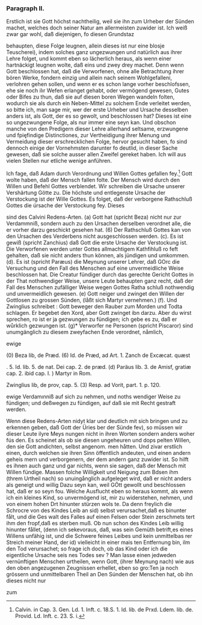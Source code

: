 

### Paragraph II. ###

Erstlich ist sie Gott höchst nachtheilig,
weil sie ihn zum Urheber der Sünden machet, welches
doch seiner Natur am allermeisten zuwider ist. Ich
weiß zwar gar wohl, daß diejenigen, fo diesen Grundstaz
<!-- Seite 168 -->
behaupten, diese Folge leugnen, allein dieses ist nur
eine blosje Teuscherei), indem solches ganz ungezwungen 
und natürlich aus ihrer Lehre folget, und kommt
eben so lächerlich heraus, als wenn einer hartnäckigt
leugnen wolte, daß eins und zwey drey machet. Denn
wenn Gott beschlossen hat, daß die Verworfenen,
ohne alle Betrachtung ihrer bören Werke, fondern einzig
und allein nach seinem Wohlgefalleni, verlohren
gehen sollen, und wenn er es schon lange vorher beschlofssen,
ehe sie noch ilır Wefen erlanget gehabt, oder vermögend
gewesen, Gutes oder Bifes zu thun, daß sie
auf diesen boren Wegen wandeln folten, wodurch sie als
durch ein Neben-Mittel zu solchem Ende verleitet werden,
so bitte ich, man sage mir, wer der erste Urheber
und Ursache desselben anders ist, als Gott, der es so
gewolt, und beschlossen hat? Dieses ist eine so ungezwungene
Folge, als nur immer eine seyn kan. Und
obschon manche von den Predigern dieser Lehre allerhand
seltsame, erzwungene und fpięfindige Distinctiones,
zur Vertheidigung ihrer Menung und Vermeidung
dieser erschrecklichen Folge, hervor gesucht haben,
fo sind dennoch einige der Vornehmsten darunter fo
deutlid, in dieser Sache gewesen, daß sie solche ausser
allen Zweifel gereket haben. Ich will aus vielen
Stellen nur etliche wenige anführen.

Ich fage, daß Adam durch Verordnung
und Willen Gottes gefallen fey.[^k6f2] Gott wolte
haben, daß der Mensch fallen folte. Der Mensch 
wird durch den Willen und Befehl Gottes verblendet.
Wir schreiben die Ursache unserer Vershärtung
Götte zu. Die höchste und entlegenste
Ursache der Verstockung ist der Wille Gottes.
Es folget, daß der verborgene Rathschluß
Gottes die úrsache der Verstockung fey. Dieses
<!-- Seite 168 -->
sind des Calvini Redens-Arten. (a) Gott hat 
(spricht Beza) nicht nur zur Verdammniß, sondern
auch zu den Ursachen derselben verordnet alle, die er vorher darzu geschickt gesehen hat. (6) Der Rathschluß Gottes kan von den Ursachen des Verderbens nicht ausgeschlossen werden. (c). Es ist gewiß (spricht Zanchius) daß Gott die erste Ursache der Verstockung ist. Die Verworfenen werden unter Gottes allmachtigem Kathfihluß ro feft gehalten, daß sie nicht anders thun können, als jündigen und umkommen. (d). Es ist (spricht Paræus) die Meynung unserer Lehrer, daß GOrc die Versuchung und den Fall des Menschen auf eine unvermeidliche Weise beschlossen hat. Die Creatur fündiger durch das gerechte Gericht Gottes in der That nothwendiger Weise, unsere Leute behaupten ganz recht, daß der Fall des Menschen zufälliger Weise wegen Gottes Ratha schluß nothwendig und unvermeidlich gewesen. (e) Gott neiger und zwinget den Willen der Gottlosen zu grossen Sünden, (låßt sich Martyr vernehmen.) (f). Und Zwinglius schreibet : Gott beweger den Rauber zum Morden und Todta schlagen. Er begebet den Xord, aber Gott zwinget ibn darzu. Aber du wirst sprechen, ro ist er ja gezwungen zu fündigen; ich gebe es zu, daß er wůrklich gezwungen ist. (g)* Verworfer ne Personen (spricht Piscaror) sind unumgänglich zu diesem zweyfachen Ende verordnet, nåmlich,

ewige

(0) Beza lib, de Præd. 
(6) Id. de Præd, ad Art. 1. 
   Zanch de Excæcat. quæst 

. 5. Id. lib. 5. de nat. Dei cap. 2. de præd. (d) Paräus lib. 3. de Amisf, gratiæ cap. 2. ibid cap. I. ) Martyr in Rom.

Zwinglius lib, de prov, cap. 5. (3) Resp. ad Vorit, part. 1. p. 120.

ewige Verdamınniß auf sich zu nehmen, und noths wendiger Weise zu fündigen; und deßwegen zu fündigen, auf daß sie mit Recht gestraft werden.

Wenn diese Redens-Arten nidyt klar und deutlich mit sich bringen und zu erkennen geben, daß Gott der Üries ber der Sünde fev), so müssen wir dieser Leute ilyre Meys nungen nicht in ihren Worten sondern anders woher fús den. Es scheinet als ob sie diesen ungeheuren und dops pelten Willen, den sie Gott andichten, selbst angenom. men håtten. Und zivar erstlich einen, durch welchen sie ihren Sinn öffentlich andeuten, und einen andern geheis mern und verborgenern, der dem andern ganz zuwider ist. So hilft es ihnen auch ganz und gar nichts, wenn sie sagen, daß der Mensch mit Willen fündige. Massen folche Willigkeit und Neigung zum Bdsen ihm (threm Urtheil nach) so unuingånglich aufgeleget wird, daß er nicht anders als geneigt und willig Dazu seyn kan, weil GÖtt gewollt und beschlossen hat, daß er so seyn fou. Welche Ausflucht eben so heraus kommt, als wenn ich ein kleines Kind, so unvermögend ist, mir zu widerstehen, nehmen, und von einem hohen Drt hinunter stürzen wols te. Da denn freylich die Schrocre von des Kindes Leib an sid) selbst verursachet,daß es binunter fålt, und die Ges walt des Falles auf einen Felsen oder Stein zerschmets tert ihm den fropf,daß es sterben muß. Ob nun schon des Kindes Leib willig hinunter fållet, (denn ich sekevoraus, daß, was sein Gemüth betrift,es eines Willens unfähig ist, und die Schwere feines Leibes und kein unmittelbas rer Streich meiner Hand, der id) vielleicht in einer mais ten Entfernung bin, ilm den Tod verursachet; so frage ich doch, ob das Kind oder ich die eigentliche Ursache seis nes Todes sev ? Man lasse einen jedweden vernünftigen Menschen urtheilen, wenn Gott, (ihrer Meynung nach) wie aus den oben angezugenen Zeugnissen erhellet, eben so gro:Ten ja noch grössern und unmittelbaren Theil an Den Súnden der Menschen hat, ob ihn dieses nicht nur

zum

[^k6f2]: Calvin. in Cap. 3. Gen. Ld. 1. Inft. c. 18.S. 1. ld. lib. de Prxd. Ldem. lib. de. Provid. Ld. Inft. c. 23. S. i.